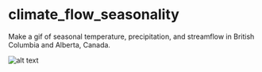 # climate_flow_seasonality
Make a gif of seasonal temperature, precipitation, and streamflow in British Columbia and Alberta, Canada.

![alt text](https://github.com/andersonsam/climate_flow_seasonality/blob/main/seasonality.gif "Logo Title Text 1")
